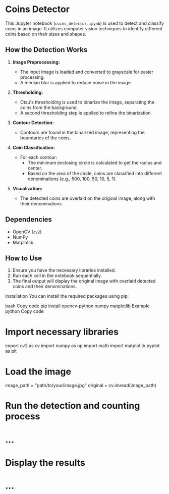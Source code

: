 # Coins Detector

This Jupyter notebook (`coins_detector.ipynb`) is used to detect and classify coins in an image. It utilizes computer vision techniques to identify different coins based on their sizes and shapes.

## How the Detection Works

1. **Image Preprocessing:** 
   - The input image is loaded and converted to grayscale for easier processing.
   - A median blur is applied to reduce noise in the image.

2. **Thresholding:** 
   - Otsu's thresholding is used to binarize the image, separating the coins from the background.
   - A second thresholding step is applied to refine the binarization.

3. **Contour Detection:**
   - Contours are found in the binarized image, representing the boundaries of the coins.

4. **Coin Classification:**
   - For each contour:
     - The minimum enclosing circle is calculated to get the radius and center.
     - Based on the area of the circle, coins are classified into different denominations (e.g., 500, 100, 50, 10, 5, 1).

5. **Visualization:** 
   - The detected coins are overlaid on the original image, along with their denominations.

## Dependencies

- OpenCV (`cv2`)
- NumPy
- Matplotlib

## How to Use

1. Ensure you have the necessary libraries installed.
2. Run each cell in the notebook sequentially.
3. The final output will display the original image with overlaid detected coins and their denominations.

Installation
You can install the required packages using pip:

bash
Copy code
pip install opencv-python numpy matplotlib
Example
python
Copy code
# Import necessary libraries
import cv2 as cv
import numpy as np
import math
import matplotlib.pyplot as plt

# Load the image
image_path = "path/to/your/image.jpg"
original = cv.imread(image_path)

# Run the detection and counting process
# ...

# Display the results
# ...

